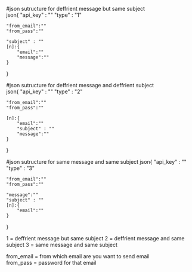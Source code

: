 #json sutructure for deffrient message but same subject <br>
json{
    "api_key" : ""
    "type" : "1"

    "from_email":""
    "from_pass":""

    "subject" : ""
    [n]:{
        "email":""
        "message":""
    }
}


#json sutructure for deffrient message and deffrient subject <br>
json{
    "api_key" : ""
    "type" : "2"

    "from_email":""
    "from_pass":""

    [n]:{
        "email":""
        "subject" : ""
        "message":""
    }
}

#json sutructure for same message and same subject
json{
    "api_key" : ""
    "type" : "3"

    "from_email":""
    "from_pass":""

    "message":""
    "subject" : ""
    [n]:{
        "email":""
    }
}

1 = deffrient message but same subject
2 = deffrient message and same subject
3 = same message and same subject

from_email = from which email are you want to send email  
from_pass = password for that email